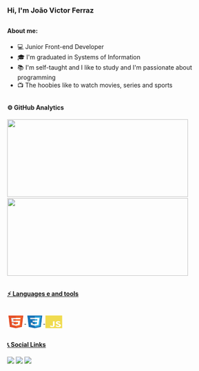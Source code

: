 ### Hi, I'm João Victor Ferraz

##

#### About me:

- 💻 Junior Front-end Developer
- 🎓 I'm graduated in Systems of Information
- 📚 I'm self-taught and I like to study and I'm passionate about programming
- 📺 The hoobies like to watch movies, series and sports

##

#### ⚙ GitHub Analytics
<div>
 <a href="https://github.com/Ferraz25">
  <img height="180em" width="420px" src="https://github-readme-stats.vercel.app/api?username=Ferraz25&show_icons=true&theme=dark&include_all_commits=true&count_private=true"/>
  <img height="180em" width="420px" src="https://github-readme-stats.vercel.app/api/top-langs/?username=Ferraz25&layout=compact&langs_count=7&theme=dark"/>
</div>
 
 ##
 
 #### ⚡ Languages e and tools
 
 <div style="display: inline_block"><br>
  <img align="center" alt="Joao-HTML" height="30" width="40" src="https://raw.githubusercontent.com/devicons/devicon/master/icons/html5/html5-original.svg">
  <img align="center" alt="Joao-CSS" height="30" width="40" src="https://raw.githubusercontent.com/devicons/devicon/master/icons/css3/css3-original.svg">
  <img align="center" alt="Joao-Js" height="30" width="40" src="https://raw.githubusercontent.com/devicons/devicon/master/icons/javascript/javascript-plain.svg">
</div>

##
 
#### 📞 Social Links
 
  <a href="https://www.instagram.com/victorferraz54/" target="_blank"><img src="https://img.shields.io/badge/-Instagram-%23E4405F?style=for-the-badge&logo=instagram&logoColor=white" target="_blank"></a> 
  <a href = "mailto:victorferraz244@gmail.com"><img src="https://img.shields.io/badge/-Gmail-%23333?style=for-the-badge&logo=gmail&logoColor=white" target="_blank"></a>
  <a href="https://www.linkedin.com/in/jo%C3%A3o-victor-b4877a148/" target="_blank"><img src="https://img.shields.io/badge/-LinkedIn-%230077B5?style=for-the-badge&logo=linkedin&logoColor=white" target="_blank"></a> 
